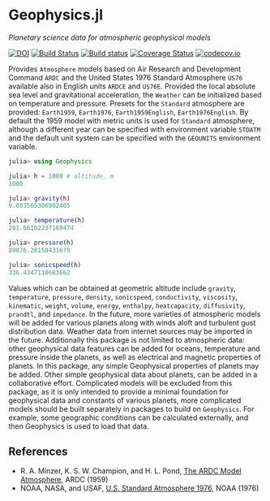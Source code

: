 # Geophysics.jl

*Planetary science data for atmospheric geophysical models*



[![DOI](https://zenodo.org/badge/306497671.svg)](https://zenodo.org/badge/latestdoi/306497671)
[![Build Status](https://travis-ci.org/chakravala/Geophysics.jl.svg?branch=master)](https://travis-ci.org/chakravala/Geophysics.jl)
[![Build status](https://ci.appveyor.com/api/projects/status/dkbkhd26j463hnx7?svg=true)](https://ci.appveyor.com/project/chakravala/geophysics-jl)
[![Coverage Status](https://coveralls.io/repos/chakravala/Geophysics.jl/badge.svg?branch=master&service=github)](https://coveralls.io/github/chakravala/Geophysics.jl?branch=master)
[![codecov.io](https://codecov.io/github/chakravala/Geophysics.jl/coverage.svg?branch=master)](https://codecov.io/github/chakravala/Geophysics.jl?branch=master)

Provides `Atmosphere` models based on Air Research and Development Command `ARDC` and the United States 1976 Standard Atmosphere `US76` available also in English units `ARDCE` and `US76E`.
Provided the local absolute sea level and gravitational acceleration, the `Weather` can be initialized based on temperature and pressure.
Presets for the `Standard` atmosphere are provided: `Earth1959`, `Earth1976`, `Earth1959English`, `Earth1976English`.
By default the 1959 model with metric units is used for `Standard` atmosphere, although a different year can be specified with environment variable `STDATM` and the default unit system can be specified with the `GEOUNITS` environment variable.

```julia
julia> using Geophysics

julia> h = 1000 # altitude, m
1000

julia> gravity(h)
9.803565306802405

julia> temperature(h)
281.66102237169474

julia> pressure(h)
89876.28158431675

julia> sonicspeed(h)
336.4347118683662
```

Values which can be obtained at geometric altitude include `gravity`, `temperature`, `pressure`, `density`, `sonicspeed`, `conductivity`, `viscosity`, `kinematic`, `weight`, `volume`, `energy`, `enthalpy`, `heatcapacity`, `diffusivity`, `prandtl`, and `impedance`.
In the future, more varieties of atmospheric models will be added for various planets along with winds aloft and turbulent gust distribution data.
Weather data from internet sources may be imported in the future.
Additionally this package is not limited to atmospheric data: other geophysical data features can be added for oceans, temperature and pressure inside the planets, as well as electrical and magnetic properties of planets.
In this package, any simple Geophysical properties of planets may be added.
Other simple geophysical data about planets, can be added in a collaborative effort.
Complicated models will be excluded from this package, as it is only intended to provide a minimal foundation for geophysical data and constants of various planets, more complicated models should be built separately in packages to build on `Geophysics`.
For example, some geographic conditions can be calculated externally, and then Geophysics is used to load that data.

## References
* R. A. Minzer, K. S. W. Champion, and H. L. Pond, [The ARDC Model Atmosphere](https://apps.dtic.mil/dtic/tr/fulltext/u2/229482.pdf), ARDC (1959)
* NOAA, NASA, and USAF, [U.S. Standard Atmosphere 1976](https://apps.dtic.mil/dtic/tr/fulltext/u2/a035728.pdf), NOAA (1976)
